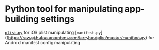 # Python tool for manipulating app-building settings
[`plist.py`](https://raw.githubusercontent.com/larryhou/plist/master/plist.py) for iOS plist manipulating
[`manifest.py`]((https://raw.githubusercontent.com/larryhou/plist/master/manifest.py) for Android manifest config manipulating
